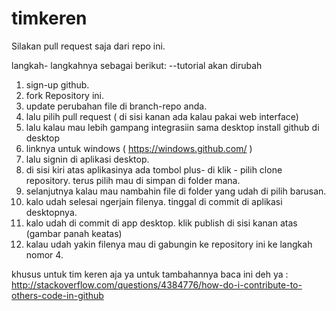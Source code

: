 # timkeren

Silakan pull request saja dari repo ini.

langkah- langkahnya sebagai berikut:
--tutorial akan dirubah
1. sign-up github.
2. fork Repository ini.
3. update perubahan file di branch-repo anda.
4. lalu pilih pull request ( di sisi kanan ada kalau pakai web interface) 
5. lalu kalau mau lebih gampang integrasiin sama desktop install github di desktop
6. linknya untuk windows ( https://windows.github.com/ )
7. lalu signin di aplikasi desktop.
8. di sisi kiri atas aplikasinya ada tombol plus- di klik - pilih clone repository. terus pilih mau di simpan di folder mana.
9. selanjutnya kalau mau nambahin file di folder yang udah di pilih barusan.
10. kalo udah selesai ngerjain filenya. tinggal di commit di aplikasi desktopnya.
11. kalo udah di commit di app desktop. klik publish di sisi kanan atas (gambar panah keatas)
12. kalau udah yakin filenya mau di gabungin ke repository ini ke langkah nomor 4.


khusus untuk tim keren aja ya
untuk tambahannya baca ini deh ya : 
http://stackoverflow.com/questions/4384776/how-do-i-contribute-to-others-code-in-github
